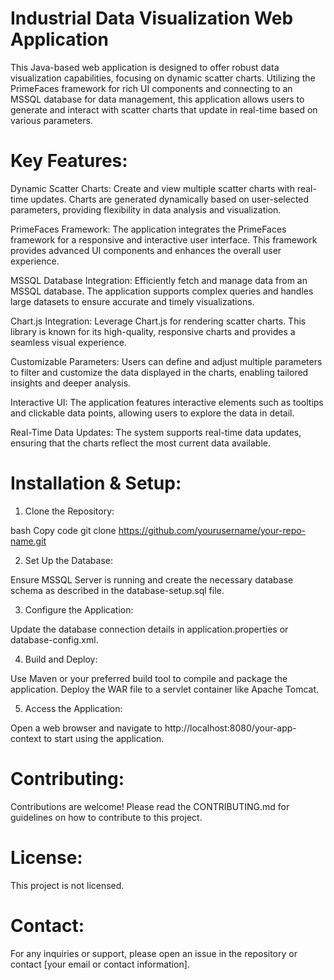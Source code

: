# Industrial Data Visualization Web Application

This Java-based web application is designed to offer robust data visualization capabilities, focusing on dynamic scatter charts. Utilizing the PrimeFaces framework for rich UI components and connecting to an MSSQL database for data management, this application allows users to generate and interact with scatter charts that update in real-time based on various parameters.

# Key Features:

Dynamic Scatter Charts: Create and view multiple scatter charts with real-time updates. Charts are generated dynamically based on user-selected parameters, providing flexibility in data analysis and visualization.

PrimeFaces Framework: The application integrates the PrimeFaces framework for a responsive and interactive user interface. This framework provides advanced UI components and enhances the overall user experience.

MSSQL Database Integration: Efficiently fetch and manage data from an MSSQL database. The application supports complex queries and handles large datasets to ensure accurate and timely visualizations.

Chart.js Integration: Leverage Chart.js for rendering scatter charts. This library is known for its high-quality, responsive charts and provides a seamless visual experience.

Customizable Parameters: Users can define and adjust multiple parameters to filter and customize the data displayed in the charts, enabling tailored insights and deeper analysis.

Interactive UI: The application features interactive elements such as tooltips and clickable data points, allowing users to explore the data in detail.

Real-Time Data Updates: The system supports real-time data updates, ensuring that the charts reflect the most current data available.

# Installation & Setup:

1. Clone the Repository:

bash
Copy code
git clone https://github.com/yourusername/your-repo-name.git

2. Set Up the Database:

Ensure MSSQL Server is running and create the necessary database schema as described in the database-setup.sql file.

3. Configure the Application:

Update the database connection details in application.properties or database-config.xml.

4. Build and Deploy:

Use Maven or your preferred build tool to compile and package the application.
Deploy the WAR file to a servlet container like Apache Tomcat.

5. Access the Application:

Open a web browser and navigate to http://localhost:8080/your-app-context to start using the application.

# Contributing:

Contributions are welcome! Please read the CONTRIBUTING.md for guidelines on how to contribute to this project.

# License:

This project is not licensed.

# Contact:

For any inquiries or support, please open an issue in the repository or contact [your email or contact information].
